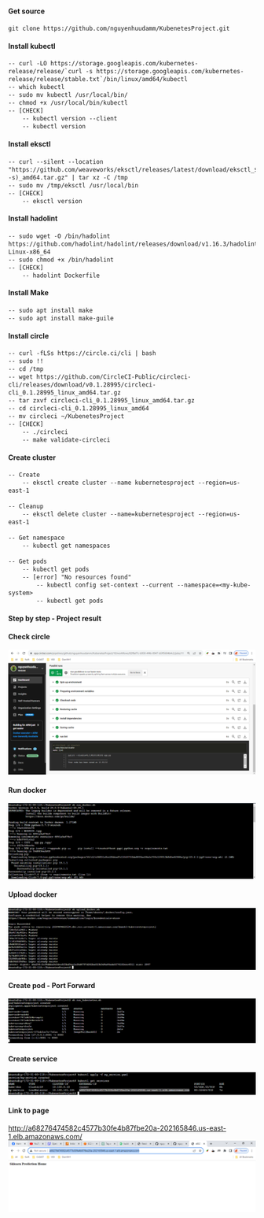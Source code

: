 #### Get source
    git clone https://github.com/nguyenhuudamm/KubenetesProject.git


#### Install kubectl
    -- curl -LO https://storage.googleapis.com/kubernetes-release/release/`curl -s https://storage.googleapis.com/kubernetes-release/release/stable.txt`/bin/linux/amd64/kubectl
    -- which kubectl
    -- sudo mv kubectl /usr/local/bin/
    -- chmod +x /usr/local/bin/kubectl
    -- [CHECK]
        -- kubectl version --client
        -- kubectl version

#### Install eksctl
    -- curl --silent --location "https://github.com/weaveworks/eksctl/releases/latest/download/eksctl_$(uname -s)_amd64.tar.gz" | tar xz -C /tmp
    -- sudo mv /tmp/eksctl /usr/local/bin
    -- [CHECK]
        -- eksctl version

#### Install hadolint
    -- sudo wget -O /bin/hadolint https://github.com/hadolint/hadolint/releases/download/v1.16.3/hadolint-Linux-x86_64
    -- sudo chmod +x /bin/hadolint
    -- [CHECK]
        -- hadolint Dockerfile

#### Install Make
    -- sudo apt install make
    -- sudo apt install make-guile

#### Install circle
    -- curl -fLSs https://circle.ci/cli | bash
    -- sudo !!
    -- cd /tmp
    -- wget https://github.com/CircleCI-Public/circleci-cli/releases/download/v0.1.28995/circleci-cli_0.1.28995_linux_amd64.tar.gz
    -- tar zxvf circleci-cli_0.1.28995_linux_amd64.tar.gz
    -- cd circleci-cli_0.1.28995_linux_amd64
    -- mv circleci ~/KubenetesProject
    -- [CHECK]
        -- ./circleci
        -- make validate-circleci

#### Create cluster
    -- Create
        -- eksctl create cluster --name kubernetesproject --region=us-east-1

    -- Cleanup
        -- eksctl delete cluster --name=kubernetesproject --region=us-east-1

    -- Get namespace
        -- kubectl get namespaces

    -- Get pods
        -- kubectl get pods
        -- [error] "No resources found"
            -- kubectl config set-context --current --namespace=<my-kube-system>
            -- kubectl get pods

#### Step by step - Project result

#### Check circle
![Local Image](images/check_circle.PNG)

#### Run docker
![Local Image](images/run_docker_01.PNG)

#### Upload docker
![Local Image](images/upload_docker.PNG)

#### Create pod - Port Forward
![Local Image](images/run_kubernetes_01.PNG)

#### Create service
![Local Image](images/create_service_01.PNG)

#### Link to page
http://a68276474582c4577b30fe4b87fbe20a-202165846.us-east-1.elb.amazonaws.com/
![Local Image](images/result_address_to_service.PNG)